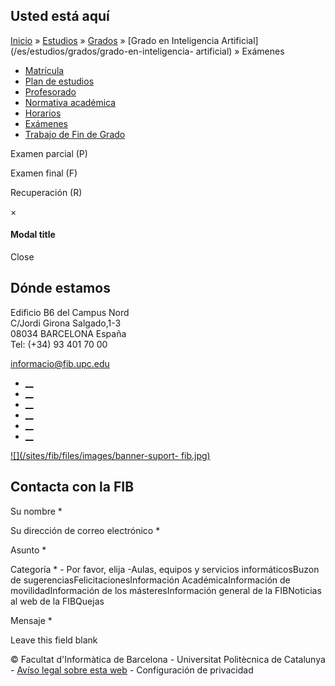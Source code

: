 ## Usted está aquí

[Inicio](/es) » [Estudios](/es/estudios) » [Grados](/es/estudios/grados) »
[Grado en Inteligencia Artificial](/es/estudios/grados/grado-en-inteligencia-
artificial) » Exámenes

  * [Matrícula](/es/estudios/grados/grado-en-inteligencia-artificial/matricula)
  * [Plan de estudios](/es/estudios/grados/grado-en-inteligencia-artificial/plan-de-estudios)
  * [Profesorado](/es/estudios/grados/grado-en-inteligencia-artificial/profesorado)
  * [Normativa académica](/es/estudios/grados/grado-en-inteligencia-artificial/normativa-academica)
  * [Horarios](/es/estudios/grados/grado-en-inteligencia-artificial/horarios)
  * [Exámenes](/es/estudios/grados/grado-en-inteligencia-artificial/examenes)
  * [Trabajo de Fin de Grado](/es/estudios/grados/grado-en-inteligencia-artificial/trabajo-de-fin-de-grado)

Examen parcial (P)

Examen final (F)

Recuperación (R)

×

#### Modal title

Close

## Dónde estamos

Edificio B6 del Campus Nord  
C/Jordi Girona Salgado,1-3  
08034 BARCELONA España  
Tel: (+34) 93 401 70 00

[informacio@fib.upc.edu](mailto:informacio@fib.upc.edu)

  * [__](/es/noticies/rss.rss)
  * [__](https://www.facebook.com/fib.upc)
  * [__](https://twitter.com/fib_upc)
  * [__](https://www.flickr.com/photos/fib-upc/albums)
  * [__](https://www.youtube.com/user/mediafib)
  * [__](https://www.instagram.com/fib.upc/)

[![](/sites/fib/files/images/banner-suport-
fib.jpg)](http://suport.fib.upc.edu)

## Contacta con la FIB

Su nombre *

Su dirección de correo electrónico *

Asunto *

Categoría * \- Por favor, elija -Aulas, equipos y servicios informáticosBuzon
de sugerenciasFelicitacionesInformación AcadémicaInformación de
movilidadInformación de los másteresInformación general de la FIBNoticias al
web de la FIBQuejas

Mensaje *

Leave this field blank

© Facultat d'Informàtica de Barcelona - Universitat Politècnica de Catalunya -
[Avíso legal sobre esta web](/es/aviso-legal-sobre-esta-web) \- Configuración
de privacidad

